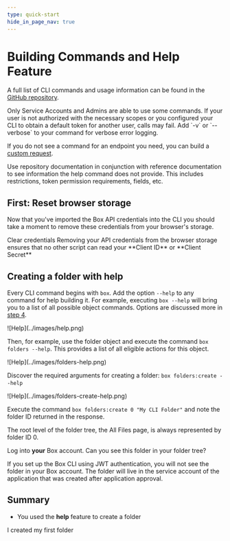 ```yaml
---
type: quick-start
hide_in_page_nav: true
---
```


# Building Commands and Help Feature

A full list of CLI commands and usage information can be found in the
[GitHub repository][github].

<Message type='warning'>
  Only Service Accounts and Admins are able to use some commands.
  If your user is not authorized with the necessary scopes or you
  configured your CLI to obtain a default token for another user, calls may
  fail. Add `-v` or `--verbose` to your command for verbose error logging.
</Message>

If you do not see a command for an endpoint you need, you can build a
[custom request][custom].

<Message type='tip'>
  Use repository documentation in conjunction with reference documentation to
  see information the help command does not provide. This includes
  restrictions, token permission requirements, fields, etc.
</Message>

<YouTube id='66wlIyS07Aw' />

## First: Reset browser storage

Now that you've imported the Box API credentials into the CLI you should take a
moment to remove these credentials from your browser's storage.

<ResetButton id='cli,credentials,observable_events'>
  Clear credentials
</ResetButton>

<Message warning>
  Removing your API credentials from the browser storage ensures that no other
  script can read your **Client ID** or **Client Secret**
</Message>

## Creating a folder with help

<!--alex ignore executing-->

Every CLI command begins with `box`. Add the option `--help` to any
command for help building it. For example, executing `box --help` will bring you
to a list of all possible object commands. Options are discussed more in
[step 4][four].

<ImageFrame center>
  ![Help](../images/help.png)
</ImageFrame>

<!--alex ignore execute-->

Then, for example, use the folder object and execute the command
`box folders --help`. This provides a list of all eligible actions for this
object.

<ImageFrame center>
  ![Help](../images/folders-help.png)
</ImageFrame>

Discover the required arguments for creating a folder: `box folders:create --help`

<ImageFrame center>
  ![Help](../images/folders-create-help.png)
</ImageFrame>

<!--alex ignore execute-->

Execute the command `box folders:create 0 "My CLI Folder"` and note the folder
ID returned in the response.

<Message type='tip'>
  The root level of the folder tree, the All Files page, is always represented
  by folder ID 0.
</Message>

Log into **your** Box account. Can you see this folder in your folder tree?

<Message type='warning'>
  If you set up the Box CLI using JWT authentication, you will not see the
  folder in your Box account. The folder will live in the service account
  of the application that was created after application approval.
</Message>

## Summary

- You used the **help** feature to create a folder

<Next>I created my first folder</Next>

[github]: https://github.com/box/boxcli#command-topics-1
[custom]: https://github.com/box/boxcli/blob/master/docs/request.md
[sa]: page://platform/user-types/#service-account
[four]: g://cli/quick-start/options-and-bulk-commands/#options
